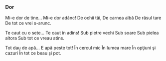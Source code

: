 ### Dor

Mi-e dor de tine...
Mi-e dor adânc!
De ochii tăi,
De carnea albă
De râsul tare
De tot ce vrei s-arunc.

Te caut cu o sete...
Te caut în adins!
Sub pietre vechi
Sub soare
Sub pielea altora
Sub tot ce vreau atins.

Tot dau de apă...
E apă peste tot!
În cercul mic
În lumea mare
În opţiuni şi cazuri
În tot ce beau şi pot.
